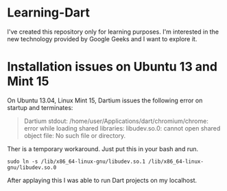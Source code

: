 Learning-Dart
=============

I've created this repository only for learning purposes. I'm interested in the new technology provided by Google Geeks and I want to explore it.

# Installation issues on Ubuntu 13 and Mint 15

On Ubuntu 13.04, Linux Mint 15, Dartium issues the following error on startup and terminates:

> Dartium stdout: /home/user/Applications/dart/chromium/chrome: error while loading shared libraries: libudev.so.0: cannot open shared object file: No such file or directory.

Ther is a temporary workaround. Just put this in your bash and run.
```
sudo ln -s /lib/x86_64-linux-gnu/libudev.so.1 /lib/x86_64-linux-gnu/libudev.so.0
```

After applaying this I was able to run Dart projects on my localhost.
